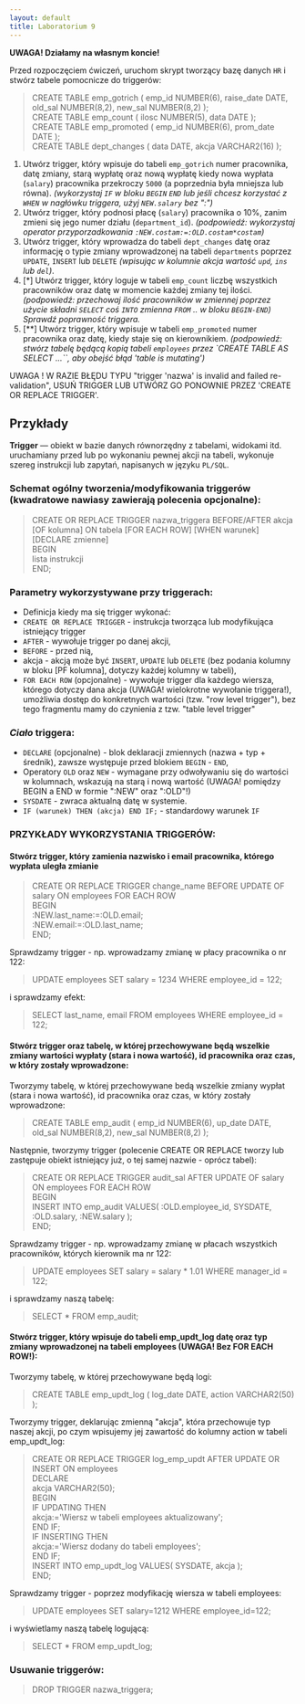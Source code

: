 ```yaml
---
layout: default
title: Laboratorium 9
---
```


**UWAGA! Działamy na własnym koncie!**

Przed rozpoczęciem ćwiczeń, uruchom skrypt tworzący bazę danych `HR` i stwórz tabele pomocnicze do triggerów:

> CREATE TABLE emp_gotrich ( emp_id NUMBER(6), raise_date DATE, old_sal NUMBER(8,2), new_sal NUMBER(8,2) );<br>
CREATE TABLE emp_count ( ilosc NUMBER(5), data DATE );<br>
CREATE TABLE emp_promoted ( emp_id NUMBER(6), prom_date DATE );<br>
CREATE TABLE dept_changes ( data DATE, akcja VARCHAR2(16) );<br>

1. Utwórz trigger, który wpisuje do tabeli `emp_gotrich` numer pracownika, datę zmiany, starą wypłatę oraz nową wypłatę kiedy nowa wypłata (`salary`) pracownika przekroczy `5000` (a poprzednia była mniejsza lub równa). *(wykorzystaj `IF` w bloku `BEGIN` `END` lub jeśli chcesz korzystać z `WHEN` w nagłówku triggera, użyj `NEW.salary` bez ":")*
2. Utwórz trigger, który podnosi płacę (`salary`) pracownika o 10%, zanim zmieni się jego numer działu (`department_id`). *(podpowiedź: wykorzystaj operator przyporzadkowania `:NEW.costam:=:OLD.costam*costam`)*
3. Utwórz trigger, który wprowadza do tabeli `dept_changes` datę oraz informację o typie zmiany wprowadzonej na tabeli `departments` poprzez `UPDATE`, `INSERT` lub `DELETE` *(wpisując w kolumnie akcja wartość `upd`, `ins` lub `del`)*.
4. [\*] Utwórz trigger, który loguje w tabeli `emp_count` liczbę wszystkich pracowników oraz datę w momencie każdej zmiany tej ilości. *(podpowiedź: przechowaj ilość pracowników w zmiennej poprzez użycie składni `SELECT` coś `INTO` zmienna `FROM` .. w bloku `BEGIN-END`) Sprawdź poprawność triggera.*
5. [\*\*] Utwórz trigger, który wpisuje w tabeli `emp_promoted` numer pracownika oraz datę, kiedy staje się on kierownikiem. *(podpowiedź: stwórz tabelę będącą kopią tabeli `employees` przez `CREATE TABLE AS SELECT ...``, aby obejść błąd 'table is mutating')*


UWAGA ! W RAZIE BŁĘDU TYPU "trigger 'nazwa' is invalid and failed re-validation", USUŃ TRIGGER LUB UTWÓRZ GO PONOWNIE PRZEZ 'CREATE OR REPLACE TRIGGER'.

## Przykłady

**Trigger** — obiekt w bazie danych równorzędny z tabelami, widokami itd. uruchamiany przed lub po wykonaniu pewnej akcji na tabeli, wykonuje szereg instrukcji lub zapytań, napisanych w języku `PL/SQL`.


### Schemat ogólny tworzenia/modyfikowania triggerów (kwadratowe nawiasy zawierają polecenia opcjonalne):

> CREATE OR REPLACE TRIGGER nazwa_triggera BEFORE/AFTER akcja [OF kolumna] ON tabela [FOR EACH ROW] [WHEN warunek]<br>
[DECLARE
zmienne]<br>
BEGIN<br>
lista instrukcji<br>
END;

### Parametry wykorzystywane przy triggerach:

- Definicja kiedy ma się trigger wykonać:
- `CREATE OR REPLACE TRIGGER` - instrukcja tworząca lub modyfikująca istniejący trigger
- `AFTER` - wywołuje trigger po danej akcji,
- `BEFORE` - przed nią,
- akcja - akcją może być `INSERT`, `UPDATE` lub `DELETE` (bez podania kolumny w bloku [PF kolumna], dotyczy każdej kolumny w tabeli),
- `FOR EACH ROW` (opcjonalne) - wywołuje trigger dla każdego wiersza, którego dotyczy dana akcja (UWAGA! wielokrotne wywołanie triggera!), umożliwia dostęp do konkretnych wartości (tzw. "row level trigger"), bez tego fragmentu mamy do czynienia z tzw. "table level trigger"

### *Ciało* triggera:

- `DECLARE` (opcjonalne) - blok deklaracji zmiennych (nazwa + typ + średnik), zawsze występuje przed blokiem `BEGIN` - `END`,
- Operatory `OLD` oraz `NEW` - wymagane przy odwoływaniu się do wartości w kolumnach, wskazują na starą i nową wartość (UWAGA! pomiędzy BEGIN a END w formie ":NEW" oraz ":OLD"!)
- `SYSDATE` - zwraca aktualną datę w systemie.
- `IF (warunek) THEN (akcja) END IF;` - standardowy warunek `IF`

### PRZYKŁADY WYKORZYSTANIA TRIGGERÓW:

#### Stwórz trigger, który zamienia nazwisko i email pracownika, którego wypłata uległa zmianie

> CREATE OR REPLACE TRIGGER change_name BEFORE UPDATE OF salary ON employees FOR EACH ROW<br>
BEGIN<br>
:NEW.last_name:=:OLD.email;<br>
:NEW.email:=:OLD.last_name;<br>
END;<br>

Sprawdzamy trigger - np. wprowadzamy zmianę w płacy pracownika o nr 122:

> UPDATE employees SET salary = 1234 WHERE employee_id = 122;

i sprawdzamy efekt:

> SELECT last_name, email FROM employees WHERE employee_id = 122;

#### Stwórz trigger oraz tabelę, w której przechowywane będą wszelkie zmiany wartości wypłaty (stara i nowa wartość), id pracownika oraz czas, w który zostały wprowadzone:

Tworzymy tabelę, w której przechowywane bedą wszelkie zmiany wypłat (stara i nowa wartość), id pracownika oraz czas, w który zostały wprowadzone:

> CREATE TABLE emp_audit ( emp_id NUMBER(6), up_date DATE, old_sal NUMBER(8,2), new_sal NUMBER(8,2) );

Następnie, tworzymy trigger (polecenie CREATE OR REPLACE tworzy lub zastępuje obiekt istniejący już, o tej samej nazwie - oprócz tabel):

> CREATE OR REPLACE TRIGGER audit_sal AFTER UPDATE OF salary ON employees FOR EACH ROW<br>
BEGIN<br>
INSERT INTO emp_audit VALUES( :OLD.employee_id, SYSDATE, :OLD.salary, :NEW.salary );<br>
END;

Sprawdzamy trigger - np. wprowadzamy zmianę w płacach wszystkich pracowników, których kierownik ma nr 122:

> UPDATE employees SET salary = salary * 1.01 WHERE manager_id = 122;

i sprawdzamy naszą tabelę:

> SELECT * FROM emp_audit;

#### Stwórz trigger, który wpisuje do tabeli emp_updt_log datę oraz typ zmiany wprowadzonej na tabeli employees (UWAGA! Bez FOR EACH ROW!):

Tworzymy tabelę, w której przechowywane będą logi:

> CREATE TABLE emp_updt_log ( log_date DATE, action VARCHAR2(50) );

Tworzymy trigger, deklarując zmienną "akcja", która przechowuje typ naszej akcji, po czym wpisujemy jej zawartość do kolumny action w tabeli emp_updt_log:

> CREATE OR REPLACE TRIGGER log_emp_updt AFTER UPDATE OR INSERT ON employees<br>
DECLARE<br>
akcja VARCHAR2(50);<br>
BEGIN<br>
IF UPDATING THEN<br>
akcja:='Wiersz w tabeli employees aktualizowany';<br>
END IF;<br>
IF INSERTING THEN<br>
akcja:='Wiersz dodany do tabeli employees';<br>
END IF;<br>
INSERT INTO emp_updt_log VALUES( SYSDATE, akcja );<br>
END;

Sprawdzamy trigger - poprzez modyfikację wiersza w tabeli employees:

> UPDATE employees SET salary=1212 WHERE employee_id=122;

i wyświetlamy naszą tabelę logującą:

> SELECT * FROM emp_updt_log;



### Usuwanie triggerów:

> DROP TRIGGER nazwa_triggera;
